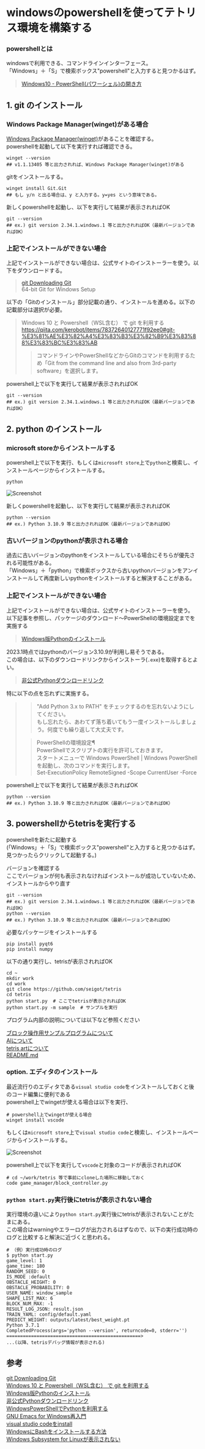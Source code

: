 # windowsのpowershellを使ってテトリス環境を構築する

### powershellとは

windowsで利用できる、コマンドラインインターフェース。  
「Windows」＋「S」で検索ボックス"powershell"と入力すると見つかるはず。  
> [Windows10 - PowerShell(パワーシェル)の開き方](https://www.curict.com/item/f0/f0f6ab0.html)  

## 1. git のインストール

### Windows Package Manager(winget)がある場合

[Windows Package Manager(winget)](https://www.microsoft.com/ja-jp/p/app-installer/9nblggh4nns1?activetab=pivot:overviewtab)があることを確認する。  
powershellを起動して以下を実行すれば確認できる。

```
winget --version
## v1.1.13405 等と出力されれば、Windows Package Manager(winget)がある
```

gitをインストールする。

```
winget install Git.Git
## もし y/n と出る場合は、y と入力する。y=yes という意味である。
```

新しくpowershellを起動し、以下を実行して結果が表示されればOK

```
git --version
## ex.) git version 2.34.1.windows.1 等と出力されればOK（最新バージョンであればOK）
```

### 上記でインストールができない場合

上記でインストールができない場合は、公式サイトのインストーラーを使う。以下をダウンロードする。

> [git Downloading Git](https://git-scm.com/download/win)  
> 64-bit Git for Windows Setup  

以下の「Gitのインストール」部分記載の通り、インストールを進める。以下の記載部分は選択が必要。

> Windows 10 と Powershell（WSL含む） で git を利用する  
> https://qiita.com/kerobot/items/78372640127771f92ee0#git-%E3%81%AE%E3%82%A4%E3%83%B3%E3%82%B9%E3%83%88%E3%83%BC%E3%83%AB  
> > コマンドラインやPowerShellなどからGitのコマンドを利用するため「Git from the command line and also from 3rd-party software」を選択します。

powershell上で以下を実行して結果が表示されればOK

```
git --version
## ex.) git version 2.34.1.windows.1 等と出力されればOK（最新バージョンであればOK）
```

## 2. python のインストール

### microsoft storeからインストールする

powershell上で以下を実行、もしくは`microsoft store`上で`python`と検索し、インストールページからインストールする。

```
python
```

![Screenshot](../pics/python3.10.msstore.png)

新しくpowershellを起動し、以下を実行して結果が表示されればOK

```
python --version
## ex.) Python 3.10.9 等と出力されればOK（最新バージョンであればOK）
```

### 古いバージョンのpythonが表示される場合

過去に古いバージョンのpythonをインストールしている場合にそちらが優先される可能性がある。  
「Windows」＋「python」で検索ボックスから古いpythonバージョンをアンインストールして再度新しいpythonをインストールすると解決することがある。

### 上記でインストールができない場合

上記でインストールができない場合は、公式サイトのインストーラーを使う。  
以下記事を参照し、パッケージのダウンロード～PowerShellの環境設定までを実施する

> [Windows版Pythonのインストール](https://www.python.jp/install/windows/install.html)  

2023.1時点ではpythonのバージョン3.10.9が利用し易そうである。  
この場合は、以下のダウンロードリンクからインストーラ(`.exe`)を取得するとよい。  

> [非公式Pythonダウンロードリンク](https://pythonlinks.python.jp/ja/index.html)  

特に以下の点を忘れずに実施する。

> > "Add Python 3.x to PATH" をチェックするのを忘れないようにしてください。  
> > もし忘れたら、あわてず落ち着いてもう一度インストールしましょう。何度でも繰り返して大丈夫です。  
>
> > PowerShellの環境設定¶  
> > PowerShellでスクリプトの実行を許可しておきます。  
> > スタートメニューで Windows PowerShell | Windows PowerShell を起動し、次のコマンドを実行します。  
> Set-ExecutionPolicy RemoteSigned -Scope CurrentUser -Force  

powershell上で以下を実行して結果が表示されればOK

```
python --version
## ex.) Python 3.10.9 等と出力されればOK（最新バージョンであればOK）
```

## 3. powershellからtetrisを実行する

powershellを新たに起動する  
(「Windows」＋「S」で検索ボックス"powershell"と入力すると見つかるはず。見つかったらクリックして起動する。)  
  
  
バージョンを確認する  
ここでバージョンが何も表示されなければインストールが成功していないため、インストールからやり直す
  
```
git --version
## ex.) git version 2.34.1.windows.1 等と出力されればOK（最新バージョンであればOK）
python --version
## ex.) Python 3.10.9 等と出力されればOK（最新バージョンであればOK）
```

必要なパッケージをインストールする

```
pip install pyqt6
pip install numpy
```

以下の通り実行し、tetrisが表示されればOK

```
cd ~
mkdir work
cd work
git clone https://github.com/seigot/tetris
cd tetris
python start.py  # ここでtetrisが表示されればOK
python start.py -m sample  # サンプルを実行
```

プログラム内部の説明については以下など参照ください

[ブロック操作用サンプルプログラムについて](./block_controller_sample.md)  
[AIについて](./ai.md)  
[tetris artについて](./art.md)  
[README.md](https://github.com/seigot/tetris#%E5%AE%9F%E8%A1%8C%E6%96%B9%E6%B3%95)  

### option. エディタのインストール

最近流行りのエディタである`visual studio code`をインストールしておくと後のコード編集に便利である  
powershell上でwingetが使える場合は以下を実行、  

```
# powershell上でwingetが使える場合
winget install vscode
```

もしくは`microsoft store`上で`visual studio code`と検索し、インストールページからインストールする。

![Screenshot](../pics/vscode.msstore.png)

powershell上で以下を実行して`vscode`と対象のコードが表示されればOK

```
# cd ~/work/tetris 等で事前にcloneした場所に移動しておく
code game_manager/block_controller.py
```

### `python start.py`実行後にtetrisが表示されない場合

実行環境の違いにより`python start.py`実行後にtetrisが表示されないことがたまにある。  
この場合はwarningやエラーログが出力されるはずなので、以下の実行成功時のログと比較すると解決に近づくと思われる。

```
# （例）実行成功時のログ
$ python start.py
game_level: 1
game_time: 180
RANDOM_SEED: 0
IS_MODE :default
OBSTACLE_HEIGHT: 0
OBSTACLE_PROBABILITY: 0
USER_NAME: window_sample
SHAPE_LIST_MAX: 6
BLOCK_NUM_MAX: -1
RESULT_LOG_JSON: result.json
TRAIN_YAML: config/default.yaml
PREDICT_WEIGHT: outputs/latest/best_weight.pt
Python 3.7.1
CompletedProcess(args='python --version', returncode=0, stderr='')
=================================================>
...(以降、tetrisデバッグ情報が表示される)
```

## 参考
[git Downloading Git](https://git-scm.com/download/win)  
[Windows 10 と Powershell（WSL含む） で git を利用する](https://qiita.com/kerobot/items/78372640127771f92ee0#git-%E3%81%AE%E3%82%A4%E3%83%B3%E3%82%B9%E3%83%88%E3%83%BC%E3%83%AB)  
[Windows版Pythonのインストール](https://www.python.jp/install/windows/install.html)  
[非公式Pythonダウンロードリンク](https://pythonlinks.python.jp/ja/index.html)  
[WindowsPowerShellでPythonを利用する](https://bluebirdofoz.hatenablog.com/entry/2019/01/19/141007)  
[GNU Emacs for Windows再入門](https://emacs-jp.github.io/tips/emacs-for-windows)  
[visual studio codeをinstall](https://azure.microsoft.com/ja-jp/products/visual-studio-code/)  
[WindowsにBashをインストールする方法](https://lab.sonicmoov.com/development/windows-bash/)  
[Windows Subsystem for Linuxが表示されない](https://qiita.com/taraka/items/0b5919ac8ee02d81f7ff)  
